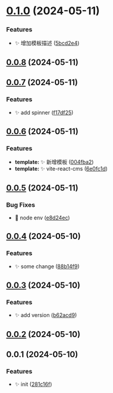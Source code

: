 

# [0.1.0](https://github.com/Mrcxt/create-anys/compare/v0.0.8...v0.1.0) (2024-05-11)


### Features

* ✨ 增加模板描述 ([5bcd2e4](https://github.com/Mrcxt/create-anys/commit/5bcd2e40b18fd8ef36f143adcfcb44a691fcd7e2))

## [0.0.8](https://github.com/Mrcxt/create-anys/compare/v0.0.7...v0.0.8) (2024-05-11)

## [0.0.7](https://github.com/Mrcxt/create-anys/compare/v0.0.6...v0.0.7) (2024-05-11)


### Features

* ✨ add spinner ([f17df25](https://github.com/Mrcxt/create-anys/commit/f17df25536a1013bc7345c6df869c3634f322da1))

## [0.0.6](https://github.com/Mrcxt/create-anys/compare/v0.0.5...v0.0.6) (2024-05-11)


### Features

* **template:** ✨ 新增模板 ([004fba2](https://github.com/Mrcxt/create-anys/commit/004fba267375fe42cb85b60e48bebf7edea1150c))
* **template:** ✨ vite-react-cms ([6e0fc1d](https://github.com/Mrcxt/create-anys/commit/6e0fc1d341d9efa7315a7560ce056be834dd900d))

## [0.0.5](https://github.com/Mrcxt/create-anys/compare/v0.0.4...v0.0.5) (2024-05-11)


### Bug Fixes

* 🐛 node env ([e8d24ec](https://github.com/Mrcxt/create-anys/commit/e8d24ec64a1611d0fcd7edb392d282cbe4de5d3d))

## [0.0.4](https://github.com/Mrcxt/create-anys/compare/v0.0.3...v0.0.4) (2024-05-10)


### Features

* ✨ some change ([88b14f9](https://github.com/Mrcxt/create-anys/commit/88b14f97c81639dda9f2cdb7b0f41da3fd6d9a73))

## [0.0.3](https://github.com/Mrcxt/create-anys/compare/v0.0.2...v0.0.3) (2024-05-10)


### Features

* ✨ add version ([b62acd9](https://github.com/Mrcxt/create-anys/commit/b62acd9c8b00bc090449fe58eb11ab69948f7254))

## [0.0.2](https://github.com/Mrcxt/create-anys/compare/v0.0.1...v0.0.2) (2024-05-10)

## 0.0.1 (2024-05-10)


### Features

* ✨ init ([281c16f](https://github.com/Mrcxt/create-anys/commit/281c16f2087ee076a674ceab130e7af811651af4))
